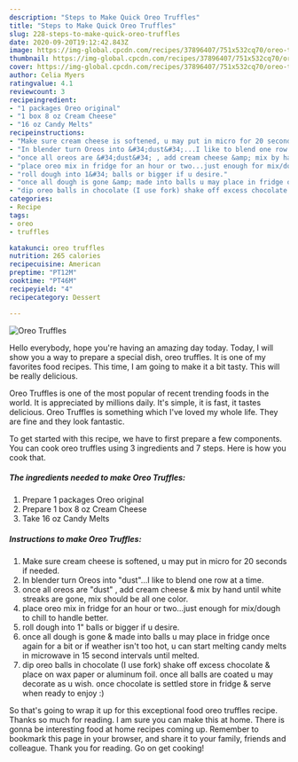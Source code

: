 ```yaml
---
description: "Steps to Make Quick Oreo Truffles"
title: "Steps to Make Quick Oreo Truffles"
slug: 228-steps-to-make-quick-oreo-truffles
date: 2020-09-20T19:12:42.843Z
image: https://img-global.cpcdn.com/recipes/37896407/751x532cq70/oreo-truffles-recipe-main-photo.jpg
thumbnail: https://img-global.cpcdn.com/recipes/37896407/751x532cq70/oreo-truffles-recipe-main-photo.jpg
cover: https://img-global.cpcdn.com/recipes/37896407/751x532cq70/oreo-truffles-recipe-main-photo.jpg
author: Celia Myers
ratingvalue: 4.1
reviewcount: 3
recipeingredient:
- "1 packages Oreo original"
- "1 box 8 oz Cream Cheese"
- "16 oz Candy Melts"
recipeinstructions:
- "Make sure cream cheese is softened, u may put in micro for 20 seconds if needed."
- "In blender turn Oreos into &#34;dust&#34;...I like to blend one row at a time."
- "once all oreos are &#34;dust&#34; , add cream cheese &amp; mix by hand until white streaks are gone, mix should be all one color."
- "place oreo mix in fridge for an hour or two...just enough for mix/dough to chill to handle better."
- "roll dough into 1&#34; balls or bigger if u desire."
- "once all dough is gone &amp; made into balls u may place in fridge once again for a bit or if weather isn&#39;t too hot, u can start melting candy melts in microwave in 15 second intervals until melted."
- "dip oreo balls in chocolate (I use fork) shake off excess chocolate &amp; place on wax paper or aluminum foil. once all balls are coated u may decorate as u wish. once chocolate is settled store in fridge &amp; serve when ready to enjoy :)"
categories:
- Recipe
tags:
- oreo
- truffles

katakunci: oreo truffles 
nutrition: 265 calories
recipecuisine: American
preptime: "PT12M"
cooktime: "PT46M"
recipeyield: "4"
recipecategory: Dessert

---
```



![Oreo Truffles](https://img-global.cpcdn.com/recipes/37896407/751x532cq70/oreo-truffles-recipe-main-photo.jpg)

Hello everybody, hope you're having an amazing day today. Today, I will show you a way to prepare a special dish, oreo truffles. It is one of my favorites food recipes. This time, I am going to make it a bit tasty. This will be really delicious.



Oreo Truffles is one of the most popular of recent trending foods in the world. It is appreciated by millions daily. It's simple, it is fast, it tastes delicious. Oreo Truffles is something which I've loved my whole life. They are fine and they look fantastic.


To get started with this recipe, we have to first prepare a few components. You can cook oreo truffles using 3 ingredients and 7 steps. Here is how you cook that.

<!--inarticleads1-->

##### The ingredients needed to make Oreo Truffles:

1. Prepare 1 packages Oreo original
1. Prepare 1 box 8 oz Cream Cheese
1. Take 16 oz Candy Melts




<!--inarticleads2-->

##### Instructions to make Oreo Truffles:

1. Make sure cream cheese is softened, u may put in micro for 20 seconds if needed.
1. In blender turn Oreos into &#34;dust&#34;...I like to blend one row at a time.
1. once all oreos are &#34;dust&#34; , add cream cheese &amp; mix by hand until white streaks are gone, mix should be all one color.
1. place oreo mix in fridge for an hour or two...just enough for mix/dough to chill to handle better.
1. roll dough into 1&#34; balls or bigger if u desire.
1. once all dough is gone &amp; made into balls u may place in fridge once again for a bit or if weather isn&#39;t too hot, u can start melting candy melts in microwave in 15 second intervals until melted.
1. dip oreo balls in chocolate (I use fork) shake off excess chocolate &amp; place on wax paper or aluminum foil. once all balls are coated u may decorate as u wish. once chocolate is settled store in fridge &amp; serve when ready to enjoy :)




So that's going to wrap it up for this exceptional food oreo truffles recipe. Thanks so much for reading. I am sure you can make this at home. There is gonna be interesting food at home recipes coming up. Remember to bookmark this page in your browser, and share it to your family, friends and colleague. Thank you for reading. Go on get cooking!
